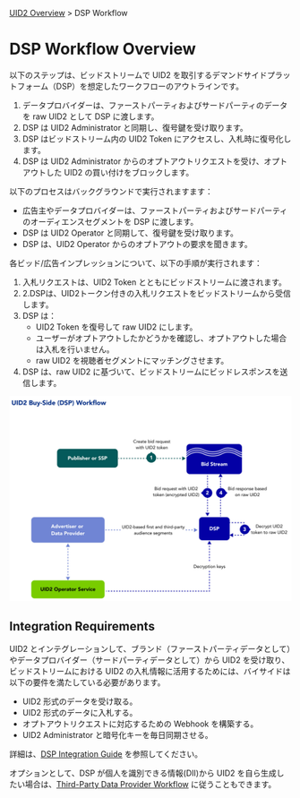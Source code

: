 [UID2 Overview](../README-ja.md) > DSP Workflow

# DSP Workflow Overview

以下のステップは、ビッドストリームで UID2 を取引するデマンドサイドプラットフォーム（DSP）を想定したワークフローのアウトラインです。

1. データプロバイダーは、ファーストパーティおよびサードパーティのデータを raw UID2 として DSP に渡します。
2. DSP は UID2 Administrator と同期し、復号鍵を受け取ります。
3. DSP はビッドストリーム内の UID2 Token にアクセスし、入札時に復号化します。
4. DSP は UID2 Administrator からのオプトアウトリクエストを受け、オプトアウトした UID2 の買い付けをブロックします。

以下のプロセスはバックグラウンドで実行されますます：

- 広告主やデータプロバイダーは、ファーストパーティおよびサードパーティのオーディエンスセグメントを DSP に渡します。
- DSP は UID2 Operator と同期して、復号鍵を受け取ります。
- DSP は、UID2 Operator からのオプトアウトの要求を聞きます。

各ビッド/広告インプレッションについて、以下の手順が実行されます：

1. 入札リクエストは、UID2 Token とともにビッドストリームに渡されます。
2. 2.DSPは、UID2トークン付きの入札リクエストをビッドストリームから受信します。
3. DSP は：
   - UID2 Token を復号して raw UID2 にします。
   - ユーザーがオプトアウトしたかどうかを確認し、オプトアウトした場合は入札を行いません。
   - raw UID2 を視聴者セグメントにマッチングさせます。
4. DSP は、raw UID2 に基づいて、ビッドストリームにビッドレスポンスを送信します。 

![Buy-Side Workflow](images/UID2BuySIdeDSPWorkflow.jpg)

## Integration Requirements

UID2 とインテグレーションして、ブランド（ファーストパーティデータとして）やデータプロバイダー（サードパーティデータとして）から UID2 を受け取り、ビッドストリームにおける UID2 の入札情報に活用するためには、バイサイドは以下の要件を満たしている必要があります。

- UID2 形式のデータを受け取る。
- UID2 形式のデータに入札する。
- オプトアウトリクエストに対応するための Webhook を構築する。
- UID2 Administrator と暗号化キーを毎日同期させる。

詳細は、[DSP Integration Guide](../api-ja/v2/guides/dsp-guide.md) を参照してください。

オプションとして、DSP が個人を識別できる情報(DII)から UID2 を自ら生成したい場合は、[Third-Party Data Provider Workflow](workflow-overview-3p-data-provider-ja.md) に従うこともできます。
